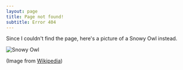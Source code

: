 ```yaml
---
layout: page
title: Page not found!
subtitle: Error 404
---
```


Since I couldn't find the page, here's a picture of a Snowy Owl instead.

![Snowy Owl]({{site.baseurl}}/assets/img/snowy-owl.jpeg)

(Image from [Wikipedia](https://en.wikipedia.org/wiki/Snowy_owl#/media/File:Snowy_Owl_(240866707).jpeg))